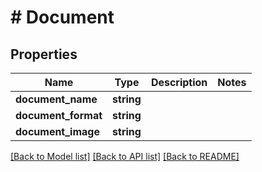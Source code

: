 # # Document

## Properties

Name | Type | Description | Notes
------------ | ------------- | ------------- | -------------
**document_name** | **string** |  |
**document_format** | **string** |  |
**document_image** | **string** |  |

[[Back to Model list]](../../README.md#models) [[Back to API list]](../../README.md#endpoints) [[Back to README]](../../README.md)
